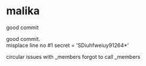 # malika


good commit

good commit.      
misplace line no #1
secret = 'SDiuhfweiuy91264*'


circular issues with _members
forgot to call _members
